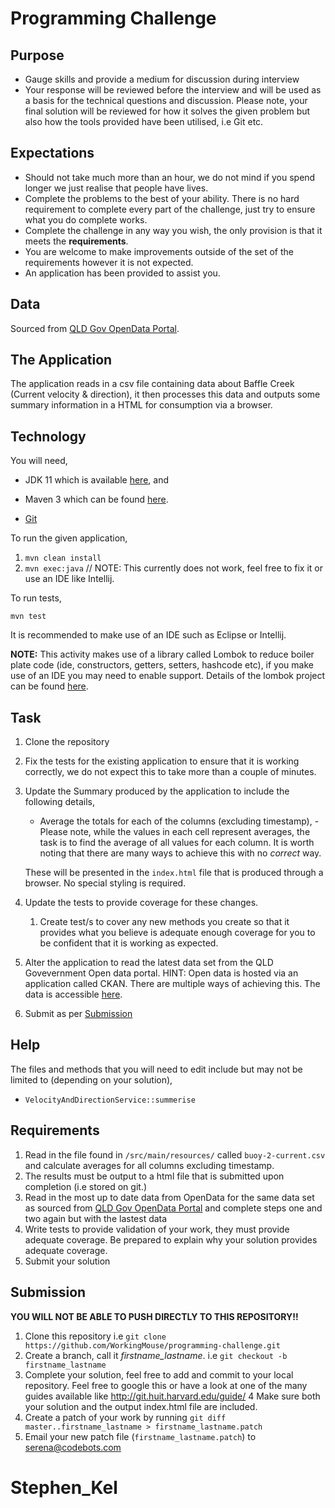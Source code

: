 # Programming Challenge

## Purpose 

- Gauge skills and provide a medium for discussion during interview
- Your response will be reviewed before the interview and will be used as a basis for the technical questions and discussion. Please note, your final solution will be reviewed for how it solves the given problem but also how the tools provided have been utilised, i.e Git etc.

## Expectations

- Should not take much more than an hour, we do not mind if you spend longer we just realise that people have lives. 
- Complete the problems to the best of your ability. There is no hard requirement to complete every part of the challenge, just try to ensure what you do complete works. 
- Complete the challenge in any way you wish, the only provision is that it meets the **requirements**.
- You are welcome to make improvements outside of the set of the requirements however it is not expected.
- An application has been provided to assist you.


## Data 

Sourced from [QLD Gov OpenData Portal](https://data.qld.gov.au/dataset/ambient-estuarine-water-quality-monitoring-data-near-real-time-sites-2012-to-present-day/resource/0ca6f77c-4088-4d77-8c88-beae2b57ce14).



## The Application

The application reads in a csv file containing data about Baffle Creek (Current  velocity & direction), it then processes this data and outputs some summary information in a HTML for consumption via a browser. 


## Technology 

You will need, 

- JDK 11 which is available [here](https://jdk.java.net/11/), and 

- Maven 3 which can be found [here](https://maven.apache.org/download.cgi).

- [Git](https://git-scm.com/downloads)

To run the given application, 

1. ``mvn clean install``
2. ``mvn exec:java`` // NOTE: This currently does not work, feel free to fix it or use an IDE like Intellij. 

To run tests, 

``mvn test``

It is recommended to make use of an IDE such as Eclipse or Intellij. 

__NOTE:__ This activity makes use of a library called Lombok to reduce boiler plate code (ide, constructors, getters, setters, hashcode etc), if you make use of an IDE  you may need to enable support. Details of the lombok project can be found [here](https://projectlombok.org/).

## Task 

1. Clone the repository

2. Fix the tests for the existing application to ensure that it is working correctly, we do not expect this to take more than a couple of minutes.

3. Update the Summary produced by the application to include the following details, 

   - Average the totals  for each of the columns (excluding timestamp), - Please note, while the values in each cell represent averages, the task is to find the average of all values for each column.  It is worth noting that there are many ways to achieve this with no _correct_ way. 

   These will be presented in the `index.html` file that is produced through a browser. No special styling is required. 

4. Update the tests to provide coverage for these changes. 

   1. Create test/s to cover any new methods you create so that it provides what you believe is adequate enough coverage for you to be confident that it is working as expected.

5. Alter the application to read the latest data set from the QLD Govevernment Open data portal. HINT: Open data is hosted via an application called CKAN. There are multiple ways of achieving this. The data is accessible [here](https://data.qld.gov.au/dataset/ambient-estuarine-water-quality-monitoring-data-near-real-time-sites-2012-to-present-day).

6. Submit as per [Submission](#submission)


## Help

The files and methods that you will need to edit include but may not be limited to (depending on your solution), 

- ``VelocityAndDirectionService::summerise``



## Requirements

1. Read in the file found in `/src/main/resources/` called `buoy-2-current.csv` and calculate averages for all columns excluding timestamp.
2. The results must be output to a html file that is submitted upon completion (i.e stored on git.)
3. Read in the most up to date data from OpenData for the same data set as sourced from [QLD Gov OpenData Portal](https://data.qld.gov.au/dataset/ambient-estuarine-water-quality-monitoring-data-near-real-time-sites-2012-to-present-day/resource/0ca6f77c-4088-4d77-8c88-beae2b57ce14)  and complete steps one and two again but with the lastest data 
4. Write tests to provide validation of your work, they must provide adequate coverage. Be prepared to explain why your solution provides adequate coverage.
5. Submit your solution

## Submission 

__YOU WILL NOT BE ABLE TO PUSH DIRECTLY TO THIS REPOSITORY!!__

1. Clone this repository i.e ``git clone https://github.com/WorkingMouse/programming-challenge.git``
2. Create a branch, call it _firstname_lastname_. i.e ``git checkout -b  firstname_lastname``
3. Complete your solution, feel free to add and commit to your local repository. Feel free to google this or have a look at one of the many guides available like http://git.huit.harvard.edu/guide/
4 Make sure both your solution and the output index.html file are included. 
5. Create a patch of your work by running ``git diff master..firstname_lastname > firstname_lastname.patch``
6. Email your new patch file (``firstname_lastname.patch``) to serena@codebots.com
# Stephen_Kel
